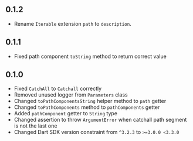 ## 0.1.2

- Rename `Iterable` extension `path` to `description`.

## 0.1.1

- Fixed path component `toString` method to return correct value

## 0.1.0

- Fixed `CatchAll` to `Catchall` correctly
- Removed unused logger from `Parameters` class
- Changed `toPathComponentsString` helper method to `path` getter
- Changed `toPathComponents` method to `pathComponents` getter
- Added `pathComponent` getter to `String` type
- Changed assertion to throw `ArgumentError` when catchall path segment is not the last one
- Changed Dart SDK version constraint from `^3.2.3` to `>=3.0.0 <3.3.0`
